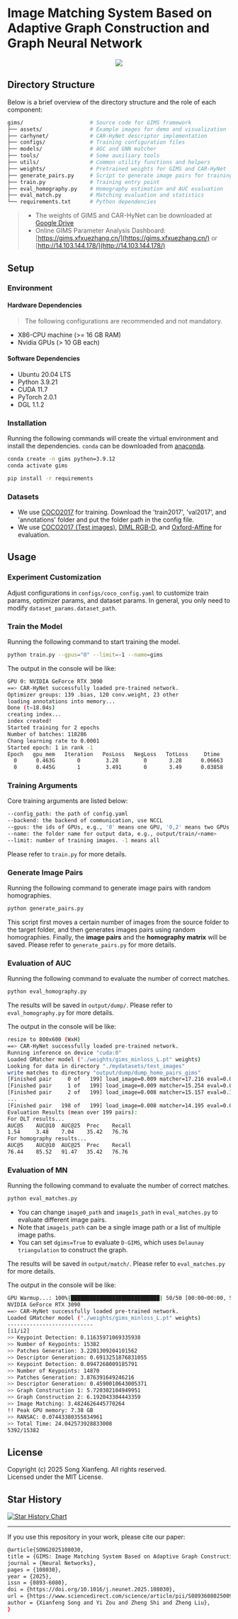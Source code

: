 # Image Matching System Based on Adaptive Graph Construction and Graph Neural Network

<div align="center"><img src="https://github.com/songxf1024/GIMS/blob/main/assets/cover.png?raw=true"/></div>   

## Directory Structure
Below is a brief overview of the directory structure and the role of each component:
```bash
gims/                     # Source code for GIMS framework
├── assets/               # Example images for demo and visualization
├── carhynet/             # CAR-HyNet descriptor implementation
├── configs/              # Training configuration files
├── models/               # AGC and GNN matcher
├── tools/                # Some auxiliary tools
├── utils/                # Common utility functions and helpers
├── weights/              # Pretrained weights for GIMS and CAR-HyNet
├── generate_pairs.py     # Script to generate image pairs for training/evaluation
├── train.py              # Training entry point
├── eval_homography.py    # Homography estimation and AUC evaluation
├── eval_match.py         # Matching evaluation and statistics
└── requirements.txt      # Python dependencies
```

> - The weights of GIMS and CAR-HyNet can be downloaded at [Google Drive](https://kutt.it/gims)  
> - Online GIMS Parameter Analysis Dashboard: [https://gims.xfxuezhang.cn/](https://gims.xfxuezhang.cn/) or [http://14.103.144.178/](http://14.103.144.178/)

## Setup
### Environment
#### Hardware Dependencies
> The following configurations are recommended and not mandatory.
- X86-CPU machine (>= 16 GB RAM) 
- Nvidia GPUs (> 10 GB each)

#### Software Dependencies
- Ubuntu 20.04 LTS
- Python 3.9.21
- CUDA 11.7
- PyTorch 2.0.1
- DGL 1.1.2

### Installation
Running the following commands will create the virtual environment and install the dependencies. `conda` can be downloaded from [anaconda](https://www.anaconda.com/download/success). 
```bash
conda create -n gims python=3.9.12
conda activate gims

pip install -r requirements
```

### Datasets
- We use [COCO2017](https://cocodataset.org/#download) for training. Download the 'train2017', 'val2017', and 'annotations' folder and put the folder path in the config file.
- We use [COCO2017 (Test images)](http://images.cocodataset.org/zips/test2017.zip), [DIML RGB-D](https://dimlrgbd.github.io/), and [Oxford-Affine](https://www.robots.ox.ac.uk/~vgg/research/affine/) for evaluation. 

## Usage
### Experiment Customization
Adjust configurations in `configs/coco_config.yaml` to customize  train params, optimizer params, and dataset params. In general, you only need to modify `dataset_params.dataset_path`.

### Train the Model
Running the following command to start training the model.
```bash
python train.py --gpus="0" --limit=-1 --name=gims
```
The output in the console will be like:
```bash
GPU 0: NVIDIA GeForce RTX 3090
==> CAR-HyNet successfully loaded pre-trained network.
Optimizer groups: 139 .bias, 120 conv.weight, 23 other
loading annotations into memory...
Done (t=18.04s)
creating index...
index created!
Started training for 2 epochs
Number of batches: 118286
Chang learning rate to 0.0001
Started epoch: 1 in rank -1
Epoch   gpu_mem   Iteration   PosLoss   NegLoss   TotLoss     Dtime     Ptime     Mtime
  0      0.463G       0        3.28        0       3.28      0.06663    11.43     3.069:   0%|    | 1/118286 [00:14<479:21:19, 14.59s/it]
  0      0.445G       1        3.491       0       3.49      0.03858    6.245     2.511:   0%|    | 2/118286 [00:17<255:55:56,  7.79s/it]
```

### Training Arguments
Core training arguments are listed below:
```bash
--config_path: the path of config.yaml
--backend: the backend of communication, use NCCL
--gpus: the ids of GPUs, e.g., '0' means one GPU, '0,2' means two GPUs
--name: the folder name for output data, e.g., output/train/<name>
--limit: number of training images. -1 means all
```
Please refer to `train.py` for more details. 

### Generate Image Pairs
Running the following command to generate image pairs with random homographies.
```bash
python generate_pairs.py
```
This script first moves a certain number of images from the source folder to the target folder, and then generates images pairs using random homographies. Finally, the **image pairs** and the **homography matrix** will be saved. Please refer to `generate_pairs.py` for more details.

### Evaluation of AUC
Running the following command to evaluate the number of correct matches.
```bash
python eval_homography.py
```
The results will be saved in `output/dump/`. Please refer to `eval_homography.py` for more details.

The output in the console will be like:
```bash
resize to 800x600 (WxH)
==> CAR-HyNet successfully loaded pre-trained network.
Running inference on device "cuda:0"
Loaded GMatcher model ("./weights/gims_minloss_L.pt" weights)
Looking for data in directory "./mydatasets/test_images"
write matches to directory "output/dump/dump_homo_pairs_gims"
[Finished pair     0 of   199] load_image=0.009 matcher=17.216 eval=0.088 total=17.313 sec {0.1 FPS} 
[Finished pair     1 of   199] load_image=0.009 matcher=15.254 eval=0.076 total=15.339 sec {0.1 FPS} 
[Finished pair     2 of   199] load_image=0.008 matcher=15.157 eval=0.103 total=15.268 sec {0.1 FPS} 
...
[Finished pair   198 of   199] load_image=0.008 matcher=14.195 eval=0.089 total=14.293 sec {0.1 FPS} 
Evaluation Results (mean over 199 pairs):
For DLT results...
AUC@5    AUC@10  AUC@25  Prec    Recall 
1.54     3.48    7.04    35.42   76.76  
For homography results...
AUC@5    AUC@10  AUC@25  Prec    Recall 
76.44    85.52   91.47   35.42   76.76 
```

### Evaluation of MN
Running the following command to evaluate the number of correct matches.
```bash
python eval_matches.py
```
- You can change `image0_path` and `image1s_path` in `eval_matches.py` to evaluate different image pairs.
- Note that `image1s_path` can be a single image path or a list of multiple image paths.
- You can set `dgims=True` to evaluate `D-GIMS`, which uses `Delaunay triangulation` to construct the graph. 

The results will be saved in `output/match/`. Please refer to `eval_matches.py` for more details.

The output in the console will be like:
```bash
GPU Warmup...: 100%|████████████████████████████| 50/50 [00:00<00:00, 50.26it/s]
NVIDIA GeForce RTX 3090
==> CAR-HyNet successfully loaded pre-trained network.
Loaded GMatcher model ("./weights/gims_minloss_L.pt" weights)
---------------------------
[i1/i2]
>> Keypoint Detection: 0.11635971069335938
>> Number of Keypoints: 15382
>> Patches Generation: 3.2201309204101562
>> Descriptor Generation: 0.6913251876831055
>> Keypoint Detection: 0.0947268009185791
>> Number of Keypoints: 14870
>> Patches Generation: 3.876391649246216
>> Descriptor Generation: 0.4590010643005371
>> Graph Construction 1: 5.720302104949951
>> Graph Construction 2: 6.192043304443359
>> Image Matching: 3.4824626445770264
!! Peak GPU memory: 7.38 GB
>> RANSAC: 0.07443380355834961
>> Total Time: 24.042573928833008
5392/15382
```


## License
Copyright (c) 2025 Song Xianfeng. All rights reserved.  
Licensed under the MIT License.

## Star History
[![Star History Chart](https://api.star-history.com/svg?repos=songxf1024/GIMS&type=Date)](https://www.star-history.com/#songxf1024/GIMS&Date)

---

If you use this repository in your work, please cite our paper:
```bash
@article{SONG2025108030,
title = {GIMS: Image Matching System Based on Adaptive Graph Construction and Graph Neural Network},
journal = {Neural Networks},
pages = {108030},
year = {2025},
issn = {0893-6080},
doi = {https://doi.org/10.1016/j.neunet.2025.108030},
url = {https://www.sciencedirect.com/science/article/pii/S0893608025009104},
author = {Xianfeng Song and Yi Zou and Zheng Shi and Zheng Liu},
}
```
